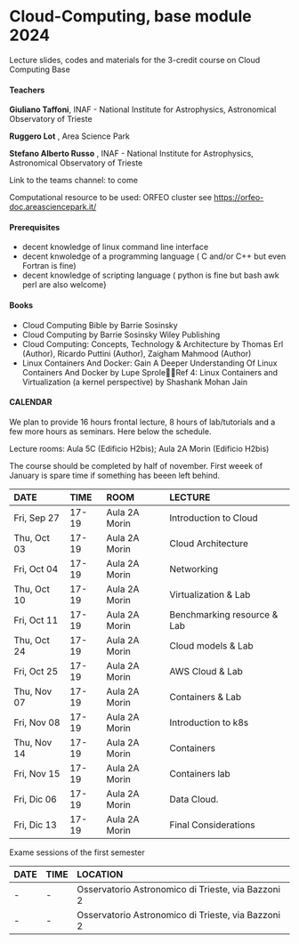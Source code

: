 # Cloud-Computing, base module 2024

Lecture slides, codes and materials for the 3-credit course on Cloud Computing Base


#### Teachers 

**Giuliano Taffoni**, INAF - National Institute for Astrophysics, Astronomical Observatory of Trieste

**Ruggero Lot** , Area Science Park


**Stefano Alberto Russo** , INAF - National Institute for Astrophysics, Astronomical Observatory of Trieste

Link to the teams channel:  to come

Computational resource to be used: ORFEO cluster see https://orfeo-doc.areasciencepark.it/



#### Prerequisites

  - decent knowledge of linux command line interface 
  - decent knwoledge of a programming language ( C and/or C++ but even Fortran is fine)
  - decent knowledge of scripting language  ( python is fine but bash awk perl are also welcome}


#### Books
  - Cloud Computing Bible by Barrie Sosinsky
  - Cloud Computing by Barrie Sosinsky Wiley Publishing
  - Cloud Computing: Concepts, Technology & Architecture by Thomas Erl (Author), Ricardo Puttini (Author), Zaigham Mahmood (Author)
  - Linux Containers And Docker: Gain A Deeper Understanding Of Linux Containers And Docker by Lupe SproleRef 4: Linux Containers and Virtualization (a kernel perspective) by Shashank Mohan Jain


#### CALENDAR

We plan to provide 16 hours frontal lecture, 8 hours of lab/tutorials and a few more hours as seminars.
Here below the schedule. 

Lecture rooms: Aula 5C (Edificio H2bis);  Aula 2A Morin (Edificio H2bis)


The course should be completed by half of november.
First weeek of January is spare time if something has beeen left behind.


| DATE         | TIME  | ROOM          | LECTURE                        |
| :----------  | :-----| :-------------| :------------------------------
| Fri, Sep 27  | 17-19 | Aula 2A Morin | Introduction to Cloud          |        
| Thu, Oct 03  | 17-19 | Aula 2A Morin | Cloud Architecture             |
| Fri, Oct 04  | 17-19 | Aula 2A Morin | Networking                     |
| Thu, Oct 10  | 17-19 | Aula 2A Morin | Virtualization  & Lab          |
| Fri, Oct 11  | 17-19 | Aula 2A Morin | Benchmarking resource  & Lab   |
| Thu, Oct 24  | 17-19 | Aula 2A Morin | Cloud models & Lab             |
| Fri, Oct 25  | 17-19 | Aula 2A Morin | AWS Cloud & Lab                | 
| Thu, Nov 07  | 17-19 | Aula 2A Morin | Containers  & Lab              |
| Fri, Nov 08  | 17-19 | Aula 2A Morin | Introduction to k8s            |
| Thu, Nov 14  | 17-19 | Aula 2A Morin |  Containers                    |
| Fri, Nov 15  | 17-19 | Aula 2A Morin |  Containers    lab             |
| Fri, Dic 06  | 17-19 | Aula 2A Morin | Data Cloud.                    |
| Fri, Dic 13  | 17-19 | Aula 2A Morin | Final Considerations           |

Exame sessions of the first semester

| DATE         | TIME   | LOCATION            |
| :----------  | :----  | :-----------------
| -  | - | Osservatorio Astronomico di Trieste, via Bazzoni 2 |
| -  | - | Osservatorio Astronomico di Trieste, via Bazzoni 2 |
   



